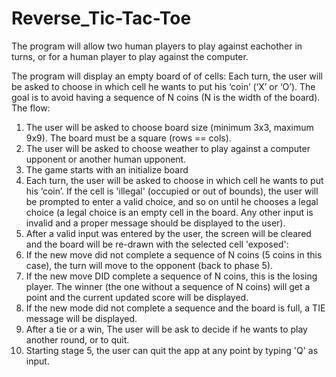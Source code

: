 # Reverse_Tic-Tac-Toe
The program will allow two human players to play against eachother in turns, or for a human player to play against the computer.


The program will display an empty board of of cells:
Each turn, the user will be asked to choose in which cell he wants to put his ‘coin’ (‘X’ or ‘O’). The goal is to avoid having a sequence of N coins (N is the width of the board).
The flow:
1. The user will be asked to choose board size (minimum 3x3, maximum 9x9). The board must be a square (rows == cols).
2. The user will be asked to choose weather to play against a computer upponent or another human upponent.
3. The game starts with an initialize board 
4. Each turn, the user will be asked to choose in which cell he wants to put his ‘coin’. If the cell is 'illegal' (occupied or out of bounds), the user will be prompted to enter a valid choice, and so on until he chooses a legal choice (a legal choice is an empty cell in the board. Any other input is invalid and a proper message should be displayed to the user).
5. After a valid input was entered by the user, the screen will be cleared and the board will be re-drawn with the selected cell 'exposed':
6. If the new move did not complete a sequence of N coins (5 coins in this case), the turn will move to the opponent (back to phase 5).
7. If the new move DID complete a sequence of N coins, this is the losing player. The winner (the one without a sequence of N coins) will get a point and the current updated score will be displayed.
8. If the new mode did not complete a sequence and the board is full, a TIE message will be displayed.
9. After a tie or a win, The user will be ask to decide if he wants to play another round, or to quit.
10. Starting stage 5, the user can quit the app at any point by typing 'Q' as input.
